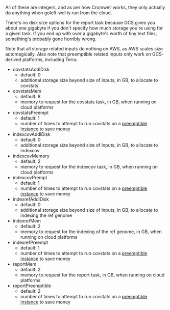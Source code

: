 All of these are integers, and as per how Cromwell works, they only actually do anything when goleft-wdl is run from the cloud.

There's no disk size options for the report task because GCS gives you about one gigabyte if you don't specify how much storage you're using for a given task. If you end up with over a gigabyte's worth of tiny text files, something's probably gone horribly wrong.

Note that all storage related inputs do nothing on AWS, as AWS scales size automagically. Also note that preemptible related inputs only work on GCS-derived platforms, including Terra.

* covstatsAddlDisk  
	* default: 0  
	* additional storage size beyond size of inputs, in GB, to allocate to covstats  
* covstatsMem  
	* default: 8  
	* memory to request for the covstats task, in GB, when running on cloud platforms  
* covstatsPreempt  
	* default: 1  
	* number of times to attempt to run covstats on a [preemptible instance](https://cloud.google.com/compute/docs/instances/preemptible) to save money  
* indexcovAddlDisk  
  * default: 0  
  * additional storage size beyond size of inputs, in GB, to allocate to indexcov  
* indexcovMemory  
  * default: 2  
  * memory to request for the indexcov task, in GB, when running on cloud platforms  
* indexcovPrempt  
  * default: 1  
  * number of times to attempt to run covstats on a [preemptible instance](https://cloud.google.com/compute/docs/instances/preemptible) to save money  
* indexrefAddlDisk
  * default: 0
  * additional storage size beyond size of inputs, in GB, to allocate to indexing the ref genome
* indexrefMem
  * default: 2
  * memory to request for the indexing of the ref genome, in GB, when running on cloud platforms  
* indexrefPreempt
  * default: 1
  * number of times to attempt to run covstats on a [preemptible instance](https://cloud.google.com/compute/docs/instances/preemptible) to save money  
* reportMem  
  * default: 2  
  * memory to request for the report task, in GB, when running on cloud platforms  
* reportPreemptible  
  * default: 2  
  * number of times to attempt to run covstats on a [preemptible instance](https://cloud.google.com/compute/docs/instances/preemptible) to save money  

